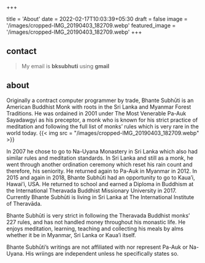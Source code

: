 +++

title = 'About'
date = 2022-02-17T10:03:39+05:30
draft = false
image = '/images/cropped-IMG_20190403_182709.webp'
featured_image = '/images/cropped-IMG_20190403_182709.webp'
+++


## contact 
> My email is **bksubhuti** using **gmail**

## about
Originally a contract computer programmer by trade, Bhante Subhūti is an American Buddhist Monk with roots in the Sri Lanka and Myanmar Forest Traditions. He was ordained in 2001 under The Most Venerable Pa-Auk Sayadawgyi as his preceptor, a monk who is known for his strict practice of meditation and following the full list of monks’ rules which is very rare in the world today.
{{< img src = "/images/cropped-IMG_20190403_182709.webp" >}}

In 2007 he chose to go to Na-Uyana Monastery in Sri Lanka which also had similar rules and meditation standards. In Sri Lanka and still as a monk, he went through another ordination ceremony which reset his rain count and therefore, his seniority. He returned again to Pa-Auk in Myanmar in 2012. In 2015 and again in 2018, Bhante Subhūti had an opportunity to go to Kaua’i, Hawai’i, USA. He returned to school and earned a Diploma in Buddhism at the International Theravada Buddhist Missionary University in 2017. Currently Bhante Subhūti is living in Sri Lanka at The International Institute of Theravāda.

Bhante Subhūti is very strict in following the Theravada Buddhist monks’ 227 rules, and has not handled money throughout his monastic life. He enjoys meditation, learning, teaching and collecting his meals by alms whether it be in Myanmar, Sri Lanka or Kaua’i itself.

Bhante Subhūti’s writings are not affiliated with nor represent Pa-Auk or Na-Uyana. His wriings are independent unless he specifically states so.
